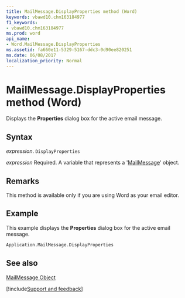 ```yaml
---
title: MailMessage.DisplayProperties method (Word)
keywords: vbawd10.chm163184977
f1_keywords:
- vbawd10.chm163184977
ms.prod: word
api_name:
- Word.MailMessage.DisplayProperties
ms.assetid: fa660e11-5329-5167-ddc3-0d90ee820251
ms.date: 06/08/2017
localization_priority: Normal
---
```



# MailMessage.DisplayProperties method (Word)

Displays the  **Properties** dialog box for the active email message.


## Syntax

_expression_. `DisplayProperties`

_expression_ Required. A variable that represents a '[MailMessage](Word.MailMessage.md)' object.


## Remarks

This method is available only if you are using Word as your email editor.


## Example

This example displays the  **Properties** dialog box for the active email message.


```vb
Application.MailMessage.DisplayProperties
```


## See also


[MailMessage Object](Word.MailMessage.md)

[!include[Support and feedback](~/includes/feedback-boilerplate.md)]